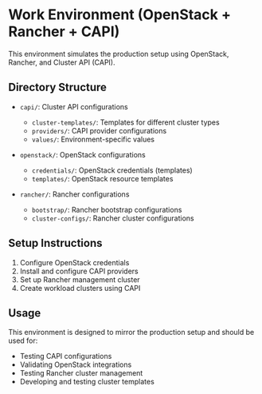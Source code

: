 # Work Environment (OpenStack + Rancher + CAPI)

This environment simulates the production setup using OpenStack, Rancher, and Cluster API (CAPI).

## Directory Structure

- `capi/`: Cluster API configurations
  - `cluster-templates/`: Templates for different cluster types
  - `providers/`: CAPI provider configurations
  - `values/`: Environment-specific values

- `openstack/`: OpenStack configurations
  - `credentials/`: OpenStack credentials (templates)
  - `templates/`: OpenStack resource templates

- `rancher/`: Rancher configurations
  - `bootstrap/`: Rancher bootstrap configurations
  - `cluster-configs/`: Rancher cluster configurations

## Setup Instructions

1. Configure OpenStack credentials
2. Install and configure CAPI providers
3. Set up Rancher management cluster
4. Create workload clusters using CAPI

## Usage

This environment is designed to mirror the production setup and should be used for:
- Testing CAPI configurations
- Validating OpenStack integrations
- Testing Rancher cluster management
- Developing and testing cluster templates 